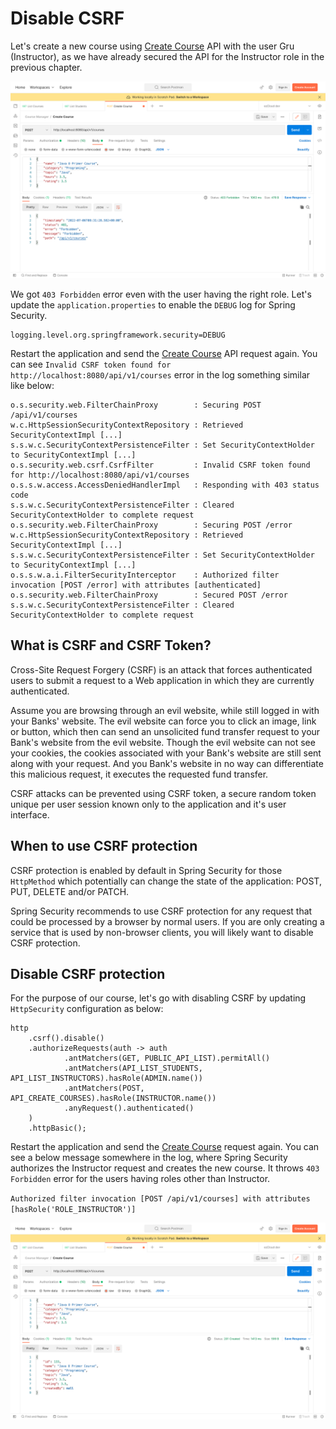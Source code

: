 # Disable CSRF

Let's create a new course using [Create Course](http://localhost:8080/api/v1/courses) API with the user Gru (Instructor), as we have already secured the API for the Instructor role in the previous chapter.

![Create Course - 403 Forbidden - Gru](./assets/create_course_403.png)

We got `403 Forbidden` error even with the user having the right role. Let's update the `application.properties` to enable the `DEBUG` log for Spring Security.

```
logging.level.org.springframework.security=DEBUG
```

Restart the application and send the [Create Course](http://localhost:8080/api/v1/courses) API request again. You can see `Invalid CSRF token found for http://localhost:8080/api/v1/courses` error in the log something similar like below:

```
o.s.security.web.FilterChainProxy        : Securing POST /api/v1/courses
w.c.HttpSessionSecurityContextRepository : Retrieved SecurityContextImpl [...]
s.s.w.c.SecurityContextPersistenceFilter : Set SecurityContextHolder to SecurityContextImpl [...]
o.s.security.web.csrf.CsrfFilter         : Invalid CSRF token found for http://localhost:8080/api/v1/courses
o.s.s.w.access.AccessDeniedHandlerImpl   : Responding with 403 status code
s.s.w.c.SecurityContextPersistenceFilter : Cleared SecurityContextHolder to complete request
o.s.security.web.FilterChainProxy        : Securing POST /error
w.c.HttpSessionSecurityContextRepository : Retrieved SecurityContextImpl [...]
s.s.w.c.SecurityContextPersistenceFilter : Set SecurityContextHolder to SecurityContextImpl [...]
o.s.s.w.a.i.FilterSecurityInterceptor    : Authorized filter invocation [POST /error] with attributes [authenticated]
o.s.security.web.FilterChainProxy        : Secured POST /error
s.s.w.c.SecurityContextPersistenceFilter : Cleared SecurityContextHolder to complete request
```

## What is CSRF and CSRF Token?

Cross-Site Request Forgery (CSRF) is an attack that forces authenticated users to submit a request to a Web application in which they are currently authenticated.

Assume you are browsing through an evil website, while still logged in with your Banks' website. The evil website can force you to click an image, link or button, which then can send an unsolicited fund transfer request to your Bank's website from the evil website. Though the evil website can not see your cookies, the cookies associated with your Bank's website are still sent along with your request. And you Bank's website in no way can differentiate this malicious request, it executes the requested fund transfer.

CSRF attacks can be prevented using CSRF token, a secure random token unique per user session known only to the application and it's user interface.

## When to use CSRF protection

CSRF protection is enabled by default in Spring Security for those `HttpMethod` which potentially can change the state of the application: POST, PUT, DELETE and/or PATCH.

Spring Security recommends to use CSRF protection for any request that could be processed by a browser by normal users. If you are only creating a service that is used by non-browser clients, you will likely want to disable CSRF protection.

## Disable CSRF protection

For the purpose of our course, let's go with disabling CSRF by updating `HttpSecurity` configuration as below:

```
http
	.csrf().disable()  
	.authorizeRequests(auth -> auth  
	        .antMatchers(GET, PUBLIC_API_LIST).permitAll()  
	        .antMatchers(API_LIST_STUDENTS, API_LIST_INSTRUCTORS).hasRole(ADMIN.name())  
	        .antMatchers(POST, API_CREATE_COURSES).hasRole(INSTRUCTOR.name())  
	        .anyRequest().authenticated()  
	)  
	.httpBasic();
```

Restart the application and send the [Create Course](http://localhost:8080/api/v1/courses) request again. You can see a below message somewhere in the log, where Spring Security authorizes the Instructor request and creates the new course. It throws `403 Forbidden` error for the users having roles other than Instructor.

`Authorized filter invocation [POST /api/v1/courses] with attributes [hasRole('ROLE_INSTRUCTOR')]`

![Create Course - 403 Forbidden - Gru](./assets/create_course_201.png)